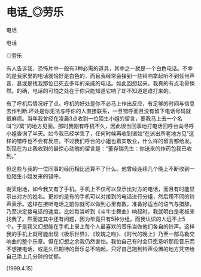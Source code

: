 # 电话_◎劳乐

电话

电话

◎劳乐

有人告诉我，恐怖片中一般有3种必需的道具，其中之一就是一个白色电话。不幸的是我家里的电话就恰好是白色的，而且我经常会接到一些铃响拿起听不到任何声音，甚或是找我那位已死去多年的亲戚的电话。如此回想起来，我真的有点毛骨悚然。的确，电话的可怕之处在于你只能知道它响了却不知道是谁打来的。

有了呼机后情况好了点。呼机的好处是你不必马上作出反应，有足够的时间与信息去作判断.坏处是你无法与呼你的人直接联系，一旦错呼而且没有留下电话号码就很麻烦。当年我曾经在凌晨3点收到一位陌生小姐的留言，要我马上去一个名叫“沙窝”的地方见面。那时我刚有呼机不久，因此很当回事地打电话回呼台向寻呼小姐查询了半天。如今我已经学乖了，任何时候再收到诸如“在派出所老地方见”这样的错呼也不会有反应。不过我们呼台的小姐也着实敬业，什么样的留言都给发。到现在为止我收到的最惊心动魄的留言是：“董存瑞先生：你送来的炸药包我已收到。”

但这些与我的一位同事的经历相比还算不了什么。他曾经连续几个晚上不断收到一位陌生小姐发来的错呼。

谢天谢地，如今我又有了手机。手机上不仅可以显示出对方的电话，而且有时能显示出对方的姓名。更妙的是有的手机可以对接到的电话进行分组，然后用不同的铃声表示。这样在接听电话之前你就可以做到心里有数，准备好适当的语气与措辞，乃至决定接电话的速度。比如每当听到《斗牛士舞曲》响起时，我就明白是老板来找我了。然而这其中还有问题，因为毕竟只有5种分组，而我认识的人远不止5个。于是我又幻想能在手机上录上每个人最喜欢的音乐当做他们各自的铃声。这样我的手机上就可能出现《极乐世界》、《玫瑰之吻》、《时代的晚上》乃至一部马勒交响曲的整个乐章。但在幻想之余我仍然害怕。我怕自己有时会只愿意听那段音乐而不想接电话，或是久已期待的音乐总不响起，只好自己跑到铃声设置的地方凭空给自己添上几分钟的忧郁。

(1999.4.15)